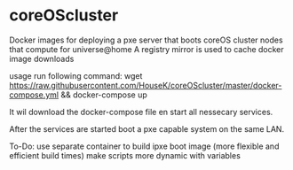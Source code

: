 # coreOScluster
Docker images for deploying a pxe server that boots coreOS cluster nodes that compute for universe@home
A registry mirror is used to cache docker image downloads

usage
run following command:
wget https://raw.githubusercontent.com/HouseK/coreOScluster/master/docker-compose.yml && docker-compose up

It wil download the docker-compose file en start all nessecary services.

After the services are started boot a pxe capable system on the same LAN.


To-Do:
  use separate container to build ipxe boot image (more flexible and efficient build times)
  make scripts more dynamic with variables
